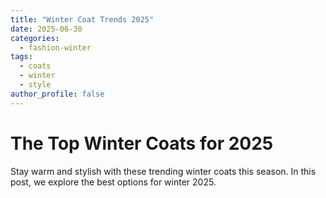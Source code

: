 ```yaml
---
title: "Winter Coat Trends 2025"
date: 2025-06-30
categories:
  - fashion-winter
tags:
  - coats
  - winter
  - style
author_profile: false
---
```


# The Top Winter Coats for 2025

Stay warm and stylish with these trending winter coats this season. In this post, we explore the best options for winter 2025.
